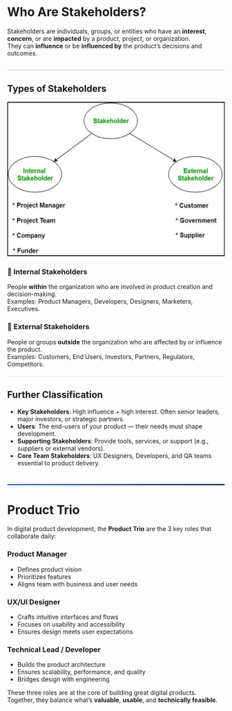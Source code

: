
<style>
  hr.section-break {
    border: none;
    height: 3px;
    background: linear-gradient(to right, #4b6cb7, #182848);
    margin: 40px 0;
    border-radius: 2px;
  }

  hr.topic-divider {
    border: none;
    height: 1.5px;
    background-color: #888;
    margin: 30px 0;
    opacity: 0.6;
  }

  hr.soft-line {
    border: none;
    height: 1px;
    background-color: #ccc;
    margin: 20px 0;
    opacity: 0.5;
  }
</style>

# Who Are Stakeholders?

Stakeholders are individuals, groups, or entities who have an **interest**, **concern**, or are **impacted** by a product, project, or organization.  
They can **influence** or be **influenced by** the product’s decisions and outcomes.

<hr class="topic-divider">

## Types of Stakeholders
![Stakeholder Types](Images/types-stakeholders.png)

### 🔹 Internal Stakeholders  
People **within** the organization who are involved in product creation and decision-making.  
Examples: Product Managers, Developers, Designers, Marketers, Executives.

### 🔹 External Stakeholders  
People or groups **outside** the organization who are affected by or influence the product.  
Examples: Customers, End Users, Investors, Partners, Regulators, Competitors.

<hr class="soft-line">

## Further Classification

- **Key Stakeholders**: High influence + high interest. Often senior leaders, major investors, or strategic partners.  
- **Users**: The end-users of your product — their needs must shape development.  
- **Supporting Stakeholders**: Provide tools, services, or support (e.g., suppliers or external vendors).  
- **Core Team Stakeholders**: UX Designers, Developers, and QA teams essential to product delivery.

<hr class="section-break">

# Product Trio

In digital product development, the **Product Trio** are the 3 key roles that collaborate daily:

### Product Manager  
- Defines product vision  
- Prioritizes features  
- Aligns team with business and user needs

### UX/UI Designer  
- Crafts intuitive interfaces and flows  
- Focuses on usability and accessibility  
- Ensures design meets user expectations

### Technical Lead / Developer  
- Builds the product architecture  
- Ensures scalability, performance, and quality  
- Bridges design with engineering

These three roles are at the core of building great digital products.  
Together, they balance what’s **valuable**, **usable**, and **technically feasible**.

